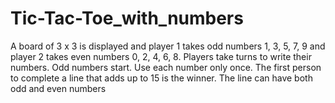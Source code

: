 # Tic-Tac-Toe_with_numbers
A board of 3 x 3 is displayed and player 1 takes odd numbers 1, 3, 5, 7, 9 and player 2 takes even numbers 0, 2, 4, 6, 8. Players take turns to write their numbers. Odd numbers start. Use each number only once. The first person to complete a line that adds up to 15 is the winner. The line can have both odd and even numbers
